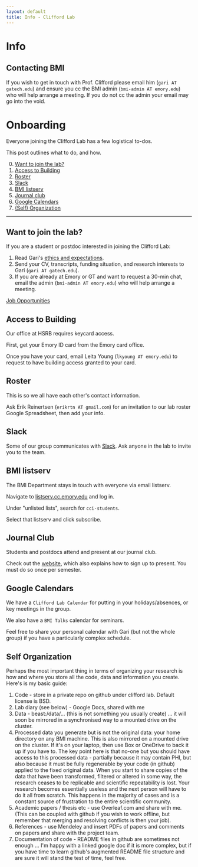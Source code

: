 ```yaml
---
layout: default
title: Info - Clifford Lab
---
```

<div class="jumbotron">
        <h1>Info</h1>
</div>

## Contacting BMI

If you wish to get in touch with Prof. Clifford please email him (`gari AT gatech.edu`) and ensure you cc the BMI admin (`bmi-admin AT emory.edu`) who will help arrange a meeting. If you do not cc the admin your email may go into the void.


# Onboarding

Everyone joining the Clifford Lab has a few logistical to-dos.

This post outlines what to do, and how.

0. [Want to join the lab?](#want-to-join-the-lab)
1. [Access to Building](#access-to-building)
2. [Roster](#roster)
3. [Slack](#slack)
4. [BMI listserv](#bmi-listserv)
5. [Journal club](#journal-club)
6. [Google Calendars](#google-calendars)
7. [(Self) Organization](#self-organization)

---

## Want to join the lab?

If you are a student or postdoc interested in joining the Clifford Lab:

1. Read Gari's [ethics and expectations](http://gdclifford.info/ethics).
2. Send your CV, transcripts, funding situation, and research interests to Gari (`gari AT gatech.edu`).
3. If you are already at Emory or GT and want to request a 30-min chat, email the admin (`bmi-admin AT emory.edu`) who will help arrange a meeting.

[Job Opportunities](http://gdclifford.info/jobs)

## Access to Building

Our office at HSRB requires keycard access.

First, get your Emory ID card from the Emory card office.

Once you have your card, email Leita Young (`lkyoung AT emory.edu`) to request to have building access granted to your card.

## Roster

This is so we all have each other's contact information.

Ask Erik Reinertsen (`erikrtn AT gmail.com`) for an invitation to our lab roster Google Spreadsheet, then add your info.

## Slack

Some of our group communicates with [Slack](http://slack.com). Ask anyone in the lab to invite you to the team.

## BMI listserv

The BMI Department stays in touch with everyone via email listserv.

Navigate to [listserv.cc.emory.edu](http://listserv.cc.emory.edu) and log in.

Under "unlisted lists", search for `cci-students`.

Select that listserv and click subscribe.

## Journal Club

Students and postdocs attend and present at our journal club.

Check out the [website](http://nematilab.info/bmijc/), which also explains how to sign up to present. You must do so once per semester.

## Google Calendars

We have a `Clifford Lab Calendar` for putting in your holidays/absences, or key meetings in the group.

We also have a `BMI Talks` calendar for seminars.

Feel free to share your personal calendar with Gari (but not the whole group) if you have a particularly complex schedule.

## Self Organization

Perhaps the most important thing in terms of organizing your research is how and where you store all the code, data and information you create. Here's is my basic guide:
1. Code - store in a private repo on github under clifford lab. Default license is BSD.
2. Lab diary (see below) - Google Docs, shared with me
3. Data - beast:/data/... (this is not something you usually create) ... it will soon be mirrored in a synchronised way to a mounted drive on the cluster.
4. Processed data you generate but is not the original data: your home directory on any BMI machine. This is also mirrored on a mounted drive on the cluster. If it's on your laptop, then use Box or OneDrive to back it up if you have to. The key point here is that no-one but you should have access to this processed data - partially because it may contain PHI, but also because it must be fully regenerable by your code (in github) applied to the fixed original data. When you start to share copies of the data that have been transformed, filtered or altered in some way, the research ceases to be replicable and scientific repeatability is lost. Your research becomes essentially useless and the next person will have to do it all from scratch. This happens in the majority of cases and is a constant source of frustration to the entire scientific community.
5. Academic papers / thesis etc - use Overleaf.com and share with me. (This can be coupled with github if you wish to work offline, but remember that merging and resolving conflicts is then your job).
6. References - use Mendeley and insert PDFs of papers and comments on papers and share with the project team.
7. Documentation of code - README files in github are sometimes not enough ...  I'm happy with a linked google doc if it is more complex, but if you have time to learn github's augmented README file structure and are sure it will stand the test of time, feel free.

